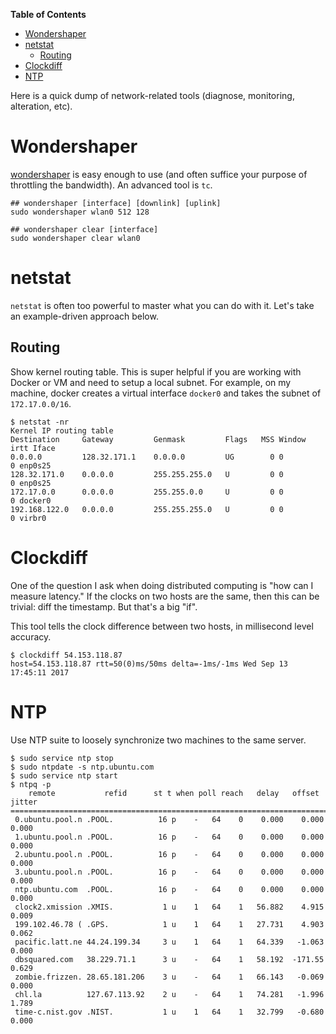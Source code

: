 <!-- markdown-toc start - Don't edit this section. Run M-x markdown-toc-refresh-toc -->
**Table of Contents**

- [Wondershaper](#wondershaper)
- [netstat](#netstat)
    - [Routing](#routing)
- [Clockdiff](#clockdiff)
- [NTP](#ntp)

<!-- markdown-toc end -->

Here is a quick dump of network-related tools (diagnose, monitoring, alteration,
etc).

# Wondershaper

[wondershaper](http://lartc.org/wondershaper) is easy enough to use (and often
suffice your purpose of throttling the bandwidth).  An advanced tool is `tc`.

```shell
## wondershaper [interface] [downlink] [uplink]
sudo wondershaper wlan0 512 128

## wondershaper clear [interface]
sudo wondershaper clear wlan0
```

# netstat

`netstat` is often too powerful to master what you can do with it. Let's take an
example-driven approach below.

## Routing

Show kernel routing table. This is super helpful if you are working with Docker
or VM and need to setup a local subnet. For example, on my machine, docker
creates a virtual interface `docker0` and takes the subnet of `172.17.0.0/16`.

```shell
$ netstat -nr
Kernel IP routing table
Destination     Gateway         Genmask         Flags   MSS Window  irtt Iface
0.0.0.0         128.32.171.1    0.0.0.0         UG        0 0          0 enp0s25
128.32.171.0    0.0.0.0         255.255.255.0   U         0 0          0 enp0s25
172.17.0.0      0.0.0.0         255.255.0.0     U         0 0          0 docker0
192.168.122.0   0.0.0.0         255.255.255.0   U         0 0          0 virbr0
```

# Clockdiff

One of the question I ask when doing distributed computing is "how can I measure
latency." If the clocks on two hosts are the same, then this can be trivial:
diff the timestamp. But that's a big "if".

This tool tells the clock difference between two hosts, in millisecond level
accuracy.

```shell
$ clockdiff 54.153.118.87
host=54.153.118.87 rtt=50(0)ms/50ms delta=-1ms/-1ms Wed Sep 13 17:45:11 2017
```

# NTP

Use NTP suite to loosely synchronize two machines to the same server.

```shell
$ sudo service ntp stop
$ sudo ntpdate -s ntp.ubuntu.com
$ sudo service ntp start
$ ntpq -p
    remote           refid      st t when poll reach   delay   offset  jitter
==============================================================================
 0.ubuntu.pool.n .POOL.          16 p    -   64    0    0.000    0.000   0.000
 1.ubuntu.pool.n .POOL.          16 p    -   64    0    0.000    0.000   0.000
 2.ubuntu.pool.n .POOL.          16 p    -   64    0    0.000    0.000   0.000
 3.ubuntu.pool.n .POOL.          16 p    -   64    0    0.000    0.000   0.000
 ntp.ubuntu.com  .POOL.          16 p    -   64    0    0.000    0.000   0.000
 clock2.xmission .XMIS.           1 u    1   64    1   56.882    4.915   0.009
 199.102.46.78 ( .GPS.            1 u    1   64    1   27.731    4.903   0.062
 pacific.latt.ne 44.24.199.34     3 u    1   64    1   64.339   -1.063   0.000
 dbsquared.com   38.229.71.1      3 u    -   64    1   58.192  -171.55   0.629
 zombie.frizzen. 28.65.181.206    3 u    -   64    1   66.143   -0.069   0.000
 chl.la          127.67.113.92    2 u    -   64    1   74.281   -1.996   1.789
 time-c.nist.gov .NIST.           1 u    1   64    1   32.799   -0.680   0.000
```
